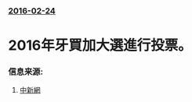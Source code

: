 ### [2016-02-24](/news/2016/02/24/index.md)

##### 
# 2016年牙買加大選進行投票。 




### 信息来源:

1. [中新網](http://www.chinanews.com/gj/2016/03-02/7780560.shtml)
